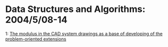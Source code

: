 # Data Structures and Algorithms: 2004/5/08-14  
1: [The modulus in the CAD system drawings as a base of developing of the  problem-oriented extensions](https://doi.org/10.48550/arXiv.cs/0405041)  